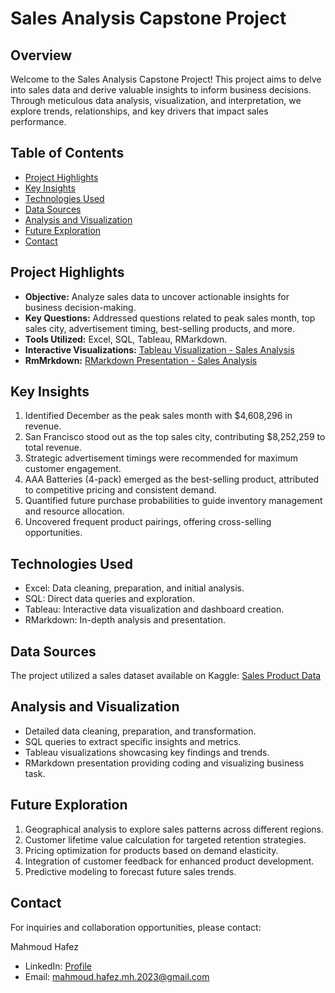 # Sales Analysis Capstone Project

## Overview

Welcome to the Sales Analysis Capstone Project! This project aims to delve into sales data and derive valuable insights to inform business decisions. Through meticulous data analysis, visualization, and interpretation, we explore trends, relationships, and key drivers that impact sales performance.

## Table of Contents

- [Project Highlights](#project-highlights)
- [Key Insights](#key-insights)
- [Technologies Used](#technologies-used)
- [Data Sources](#data-sources)
- [Analysis and Visualization](#analysis-and-visualization)
- [Future Exploration](#future-exploration)
- [Contact](#contact)

## Project Highlights

- **Objective:** Analyze sales data to uncover actionable insights for business decision-making.
- **Key Questions:** Addressed questions related to peak sales month, top sales city, advertisement timing, best-selling products, and more.
- **Tools Utilized:** Excel, SQL, Tableau, RMarkdown.
- **Interactive Visualizations:** [Tableau Visualization - Sales Analysis](https://public.tableau.com/views/Sales_analysis_16912020036490/Sales_analysis?:language=en-US&:display_count=n&:origin=viz_share_link)
- **RmMrkdown:** [RMarkdown Presentation - Sales Analysis](https://rpubs.com/Mahmoud_hafez/sales_analysis)

## Key Insights

1. Identified December as the peak sales month with $4,608,296 in revenue.
2. San Francisco stood out as the top sales city, contributing $8,252,259 to total revenue.
3. Strategic advertisement timings were recommended for maximum customer engagement.
4. AAA Batteries (4-pack) emerged as the best-selling product, attributed to competitive pricing and consistent demand.
5. Quantified future purchase probabilities to guide inventory management and resource allocation.
6. Uncovered frequent product pairings, offering cross-selling opportunities.

## Technologies Used

- Excel: Data cleaning, preparation, and initial analysis.
- SQL: Direct data queries and exploration.
- Tableau: Interactive data visualization and dashboard creation.
- RMarkdown: In-depth analysis and presentation.

## Data Sources

The project utilized a sales dataset available on Kaggle: [Sales Product Data](https://www.kaggle.com/datasets/knightbearr/sales-product-data)

## Analysis and Visualization

- Detailed data cleaning, preparation, and transformation.
- SQL queries to extract specific insights and metrics.
- Tableau visualizations showcasing key findings and trends.
- RMarkdown presentation providing coding and visualizing business task.

## Future Exploration

1. Geographical analysis to explore sales patterns across different regions.
2. Customer lifetime value calculation for targeted retention strategies.
3. Pricing optimization for products based on demand elasticity.
4. Integration of customer feedback for enhanced product development.
5. Predictive modeling to forecast future sales trends.

## Contact

For inquiries and collaboration opportunities, please contact:

Mahmoud Hafez
- LinkedIn: [Profile](www.linkedin.com/in/mahmoudtheanalyst)  
- Email: mahmoud.hafez.mh.2023@gmail.com
